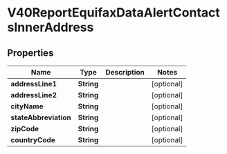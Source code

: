 

# V40ReportEquifaxDataAlertContactsInnerAddress


## Properties

| Name | Type | Description | Notes |
|------------ | ------------- | ------------- | -------------|
|**addressLine1** | **String** |  |  [optional] |
|**addressLine2** | **String** |  |  [optional] |
|**cityName** | **String** |  |  [optional] |
|**stateAbbreviation** | **String** |  |  [optional] |
|**zipCode** | **String** |  |  [optional] |
|**countryCode** | **String** |  |  [optional] |



